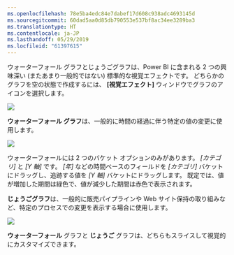 ```yaml
---
ms.openlocfilehash: 78e5ba4edc84e7dabef17d608c938adc4693145d
ms.sourcegitcommit: 60dad5aa0d85db790553e537bf8ac34ee3289ba3
ms.translationtype: HT
ms.contentlocale: ja-JP
ms.lasthandoff: 05/29/2019
ms.locfileid: "61397615"
---
```

ウォーターフォール グラフとじょうごグラフは、Power BI に含まれる 2 つの興味深い (またあまり一般的ではない) 標準的な視覚エフェクトです。 どちらかのグラフを空の状態で作成するには、 **[視覚エフェクト]** ウィンドウでグラフのアイコンを選択します。

![](media/3-8-create-waterfall-funnel-charts/3-8_1.png)

**ウォーターフォール グラフ**は、一般的に時間の経過に伴う特定の値の変更に使用します。

![](media/3-8-create-waterfall-funnel-charts/3-8_2.png)

ウォーターフォールには 2 つのバケット オプションのみがあります。 *[カテゴリ]* と *[Y 軸]* です。 *[年]* などの時間ベースのフィールドを *[カテゴリ]* バケットにドラッグし、追跡する値を *[Y 軸]* バケットにドラッグします。 既定では、値が増加した期間は緑色で、値が減少した期間は赤色で表示されます。

**じょうごグラフ**は、一般的に販売パイプラインや Web サイト保持の取り組みなど、特定のプロセスでの変更を表示する場合に使用します。

![](media/3-8-create-waterfall-funnel-charts/3-8_3.png)

**ウォーターフォール** グラフと **じょうご** グラフは、どちらもスライスして視覚的にカスタマイズできます。

